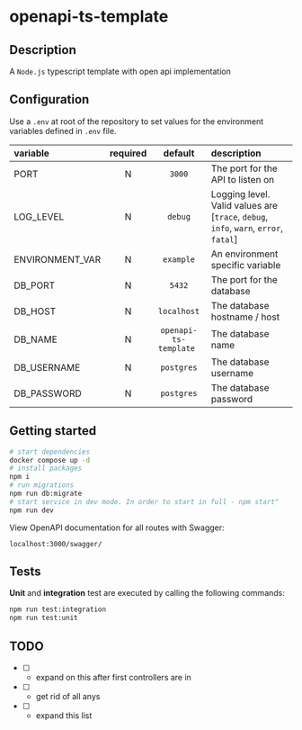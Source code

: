 # openapi-ts-template

## Description

A `Node.js` typescript template with open api implementation 

## Configuration

Use a `.env` at root of the repository to set values for the environment variables defined in `.env` file. 

| variable         | required |   default   | description                                                                          |
| :--------------- | :------: | :----------------------: | :----------------------------------------------------------------------------------- |
| PORT             |    N     |   `3000`                 | The port for the API to listen on                                                    |
| LOG_LEVEL        |    N     |   `debug`                | Logging level. Valid values are [`trace`, `debug`, `info`, `warn`, `error`, `fatal`] |
| ENVIRONMENT_VAR  |    N     |  `example`               | An environment specific variable                                                     |
| DB_PORT          |    N     |   `5432`                 | The port for the database                                                            |
| DB_HOST          |    N     |   `localhost`            | The database hostname / host                                                         |
| DB_NAME          |    N     |   `openapi-ts-template ` | The database name                                                                    |
| DB_USERNAME      |    N     |   `postgres`             | The database username                                                                |
| DB_PASSWORD      |    N     |   `postgres`             | The database password                                                                |

## Getting started

```sh
# start dependencies
docker compose up -d
# install packages
npm i
# run migrations
npm run db:migrate
# start service in dev mode. In order to start in full - npm start"
npm run dev
```

View OpenAPI documentation for all routes with Swagger:

```
localhost:3000/swagger/
```

## Tests

**Unit** and **integration** test are executed by calling the following commands:

```sh
npm run test:integration
npm run test:unit
```

## TODO
- [ ] - expand on this after first controllers are in
- [ ] - get rid of all anys
- [ ] - expand this list